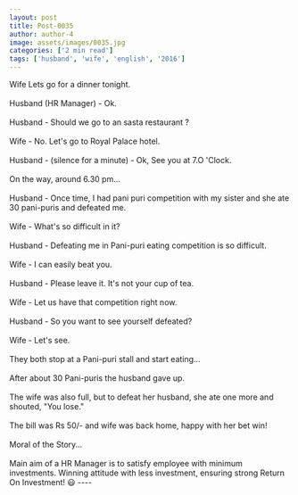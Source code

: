 ```yaml
---
layout: post
title: Post-0035
author: author-4
image: assets/images/0035.jpg
categories: ['2 min read']
tags: ['husband', 'wife', 'english', '2016']
---
```

Wife  Lets go for a dinner tonight.  <br>
   <br>
 Husband (HR Manager) - Ok.  <br>
   <br>
 Husband - Should we go to an sasta restaurant ?  <br>
   <br>
 Wife - No. Let's go to Royal Palace hotel.  <br>
   <br>
 Husband - (silence for a minute) - Ok, See you at 7.O 'Clock.  <br>
   <br>
 On the way, around 6.30 pm...  <br>
   <br>
 Husband - Once time, I had pani puri competition with my sister and she ate 30 pani-puris and defeated me.  <br>
   <br>
 Wife - What's so difficult in it?  <br>
   <br>
 Husband - Defeating me in Pani-puri eating competition is so difficult.  <br>
   <br>
 Wife - I can easily beat you.  <br>
   <br>
 Husband - Please leave it. It's not your cup of tea.  <br>
   <br>
 Wife - Let us have that competition right now.  <br>
   <br>
 Husband - So you want to see yourself defeated?  <br>
   <br>
 Wife - Let's see.  <br>
   <br>
 They both stop at a Pani-puri stall and start eating...  <br>
   <br>
 After about 30 Pani-puris the husband gave up.  <br>
   <br>
 The wife was also full, but to defeat her husband, she ate one more and shouted, "You lose."  <br>
   <br>
 The bill was Rs 50/- and wife was back home, happy with her bet win!  <br>
   <br>
 Moral of the Story...  <br>
   <br>
 Main aim of a HR Manager is to satisfy employee with minimum investments. Winning attitude with less investment, ensuring strong Return On Investment! 😃 ----